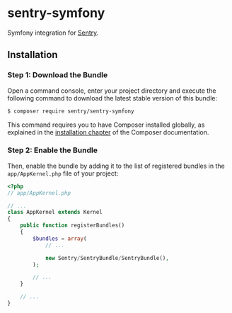 # sentry-symfony

Symfony integration for [Sentry](https://getsentry.com/).

## Installation

### Step 1: Download the Bundle

Open a command console, enter your project directory and execute the
following command to download the latest stable version of this bundle:

```bash
$ composer require sentry/sentry-symfony
```

This command requires you to have Composer installed globally, as explained
in the [installation chapter](https://getcomposer.org/doc/00-intro.md)
of the Composer documentation.

### Step 2: Enable the Bundle

Then, enable the bundle by adding it to the list of registered bundles
in the `app/AppKernel.php` file of your project:

```php
<?php
// app/AppKernel.php

// ...
class AppKernel extends Kernel
{
    public function registerBundles()
    {
        $bundles = array(
            // ...

            new Sentry/SentryBundle/SentryBundle(),
        );

        // ...
    }

    // ...
}
```
